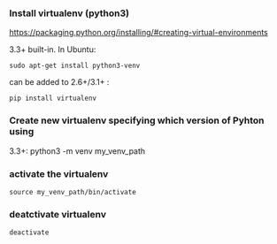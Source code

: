 ### Install virtualenv (python3)
https://packaging.python.org/installing/#creating-virtual-environments

3.3+ built-in. In Ubuntu:

    sudo apt-get install python3-venv
    
can be added to 2.6+/3.1+ : 

    pip install virtualenv

### Create new virtualenv specifying which version of Pyhton using
3.3+:
    python3 -m venv my_venv_path

### activate the virtualenv
    source my_venv_path/bin/activate

### deatctivate virtualenv
    deactivate